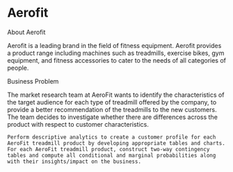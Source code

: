 # Aerofit



About Aerofit

Aerofit is a leading brand in the field of fitness equipment. Aerofit provides a product range including machines such as treadmills, exercise bikes, gym equipment, and fitness accessories to cater to the needs of all categories of people.


Business Problem

The market research team at AeroFit wants to identify the characteristics of the target audience for each type of treadmill offered by the company, to provide a better recommendation of the treadmills to the new customers. The team decides to investigate whether there are differences across the product with respect to customer characteristics.

    Perform descriptive analytics to create a customer profile for each AeroFit treadmill product by developing appropriate tables and charts.
    For each AeroFit treadmill product, construct two-way contingency tables and compute all conditional and marginal probabilities along with their insights/impact on the business.
